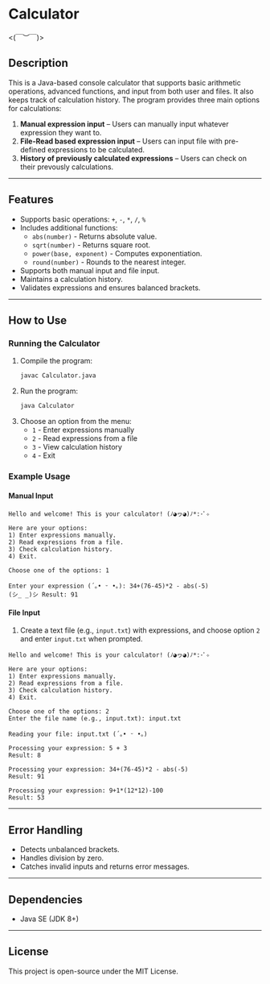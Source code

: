 # Calculator
<(￣︶￣)>

## Description
This is a Java-based console calculator that supports basic arithmetic operations, advanced functions, and input from both user and files. It also keeps track of calculation history.
The program provides three main options for calculations:
1. **Manual expression input** – Users can manually input whatever expression they want to.
2. **File-Read based expression input** – Users can input file with pre-defined expressions to be calculated.
3. **History of previously calculated expressions** – Users can check on their prevously calculations.

---

## Features
- Supports basic operations: `+`, `-`, `*`, `/`, `%`
- Includes additional functions:
  - `abs(number)` - Returns absolute value.
  - `sqrt(number)` - Returns square root.
  - `power(base, exponent)` - Computes exponentiation.
  - `round(number)` - Rounds to the nearest integer.
- Supports both manual input and file input.
- Maintains a calculation history.
- Validates expressions and ensures balanced brackets.

---

## How to Use

### Running the Calculator
1. Compile the program:
   ```sh
   javac Calculator.java
   ```
2. Run the program:
   ```sh
   java Calculator
   ```
3. Choose an option from the menu:
   - `1` - Enter expressions manually
   - `2` - Read expressions from a file
   - `3` - View calculation history
   - `4` - Exit

### Example Usage
#### Manual Input
```
Hello and welcome! This is your calculator! (ﾉ◕ヮ◕)ﾉ*:･ﾟ✧

Here are your options:
1) Enter expressions manually.
2) Read expressions from a file.
3) Check calculation history.
4) Exit.

Choose one of the options: 1

Enter your expression (´｡• ᵕ •｡): 34+(76-45)*2 - abs(-5)
(シ_ _)シ Result: 91
```

#### File Input
1. Create a text file (e.g., `input.txt`) with expressions, and choose option `2` and enter `input.txt` when prompted.
```
Hello and welcome! This is your calculator! (ﾉ◕ヮ◕)ﾉ*:･ﾟ✧

Here are your options:
1) Enter expressions manually.
2) Read expressions from a file.
3) Check calculation history.
4) Exit.

Choose one of the options: 2
Enter the file name (e.g., input.txt): input.txt

Reading your file: input.txt (´｡• ᵕ •｡)

Processing your expression: 5 + 3
Result: 8

Processing your expression: 34+(76-45)*2 - abs(-5)
Result: 91

Processing your expression: 9+1*(12*12)-100
Result: 53

```

---
## Error Handling
- Detects unbalanced brackets.
- Handles division by zero.
- Catches invalid inputs and returns error messages.

---
## Dependencies
- Java SE (JDK 8+)

---


## License
This project is open-source under the MIT License.

